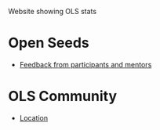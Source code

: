 Website showing OLS stats 


# Open Seeds

- [Feedback from participants and mentors](process_feedback.html)

# OLS Community

- [Location](explore_location.html)